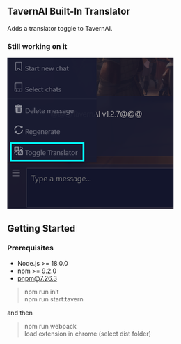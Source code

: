 ## TavernAI Built-In Translator

Adds a translator toggle to TavernAI.

### **Still working on it**

![img.png](readme/toggle.png)

## Getting Started

### Prerequisites

- Node.js >= 18.0.0
- npm >= 9.2.0
- pnpm@7.26.3

> npm run init  
> npm run start:tavern

and then

> npm run webpack  
> load extension in chrome (select dist folder)